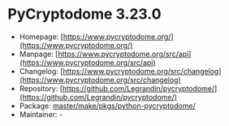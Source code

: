 # PyCryptodome 3.23.0
  - Homepage: [https://www.pycryptodome.org/](https://www.pycryptodome.org/)
  - Manpage: [https://www.pycryptodome.org/src/api](https://www.pycryptodome.org/src/api)
  - Changelog: [https://www.pycryptodome.org/src/changelog](https://www.pycryptodome.org/src/changelog)
  - Repository: [https://github.com/Legrandin/pycryptodome/](https://github.com/Legrandin/pycryptodome/)
  - Package: [master/make/pkgs/python-pycryptodome/](https://github.com/Freetz-NG/freetz-ng/tree/master/make/pkgs/python-pycryptodome/)
  - Maintainer: -

